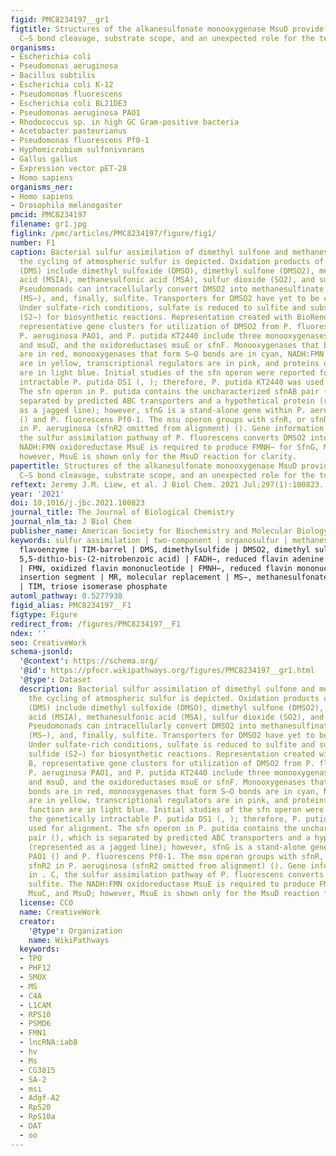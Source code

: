 ```yaml
---
figid: PMC8234197__gr1
figtitle: Structures of the alkanesulfonate monooxygenase MsuD provide insight into
  C–S bond cleavage, substrate scope, and an unexpected role for the tetramer
organisms:
- Escherichia coli
- Pseudomonas aeruginosa
- Bacillus subtilis
- Escherichia coli K-12
- Pseudomonas fluorescens
- Escherichia coli BL21DE3
- Pseudomonas aeruginosa PAO1
- Rhodococcus sp. in high GC Gram-positive bacteria
- Acetobacter pasteurianus
- Pseudomonas fluorescens Pf0-1
- Hyphomicrobium sulfonivorans
- Gallus gallus
- Expression vector pET-28
- Homo sapiens
organisms_ner:
- Homo sapiens
- Drosophila melanogaster
pmcid: PMC8234197
filename: gr1.jpg
figlink: /pmc/articles/PMC8234197/figure/fig1/
number: F1
caption: Bacterial sulfur assimilation of dimethyl sulfone and methanesulfonate.A,
  the cycling of atmospheric sulfur is depicted. Oxidation products of dimethylsulfide
  (DMS) include dimethyl sulfoxide (DMSO), dimethyl sulfone (DMSO2), methanesulfinic
  acid (MSIA), methanesulfonic acid (MSA), sulfur dioxide (SO2), and sulfate (SO42−).
  Pseudomonads can intracellularly convert DMSO2 into methanesulfinate (MSI−), methanesulfonate
  (MS−), and, finally, sulfite. Transporters for DMSO2 have yet to be characterized.
  Under sulfate-rich conditions, sulfate is reduced to sulfite and subsequently sulfide
  (S2−) for biosynthetic reactions. Representation created with BioRender.com. B,
  representative gene clusters for utilization of DMSO2 from P. fluorescens Pf0-1,
  P. aeruginosa PAO1, and P. putida KT2440 include three monooxygenases, sfnG, msuC,
  and msuD, and the oxidoreductases msuE or sfnF. Monooxygenases that break C–S bonds
  are in red, monooxygenases that form S–O bonds are in cyan, NADH:FMN oxidoreductases
  are in yellow, transcriptional regulators are in pink, and proteins of unknown function
  are in light blue. Initial studies of the sfn operon were reported for the genetically
  intractable P. putida DS1 (, ); therefore, P. putida KT2440 was used for alignment.
  The sfn operon in P. putida contains the uncharacterized sfnAB pair (), which is
  separated by predicted ABC transporters and a hypothetical protein (represented
  as a jagged line); however, sfnG is a stand-alone gene within P. aeruginosa PAO1
  () and P. fluorescens Pf0-1. The msu operon groups with sfnR, or sfnR1 and sfnR2
  in P. aeruginosa (sfnR2 omitted from alignment) (). Gene information is in . C,
  the sulfur assimilation pathway of P. fluorescens converts DMSO2 into sulfite. The
  NADH:FMN oxidoreductase MsuE is required to produce FMNH− for SfnG, MsuC, and MsuD;
  however, MsuE is shown only for the MsuD reaction for clarity.
papertitle: Structures of the alkanesulfonate monooxygenase MsuD provide insight into
  C–S bond cleavage, substrate scope, and an unexpected role for the tetramer.
reftext: Jeremy J.M. Liew, et al. J Biol Chem. 2021 Jul;297(1):100823.
year: '2021'
doi: 10.1016/j.jbc.2021.100823
journal_title: The Journal of Biological Chemistry
journal_nlm_ta: J Biol Chem
publisher_name: American Society for Biochemistry and Molecular Biology
keywords: sulfur assimilation | two-component | organosulfur | methanesulfonate |
  flavoenzyme | TIM-barrel | DMS, dimethylsulfide | DMSO2, dimethyl sulfone | DTNB,
  5,5-dithio-bis-(2-nitrobenzoic acid) | FADH−, reduced flavin adenine dinucleotide
  | FMN, oxidized flavin mononucleotide | FMNH−, reduced flavin mononucleotide | IS,
  insertion segment | MR, molecular replacement | MS−, methanesulfonate | MSI−, methanesulfinate
  | TIM, triose isomerase phosphate
automl_pathway: 0.5277938
figid_alias: PMC8234197__F1
figtype: Figure
redirect_from: /figures/PMC8234197__F1
ndex: ''
seo: CreativeWork
schema-jsonld:
  '@context': https://schema.org/
  '@id': https://pfocr.wikipathways.org/figures/PMC8234197__gr1.html
  '@type': Dataset
  description: Bacterial sulfur assimilation of dimethyl sulfone and methanesulfonate.A,
    the cycling of atmospheric sulfur is depicted. Oxidation products of dimethylsulfide
    (DMS) include dimethyl sulfoxide (DMSO), dimethyl sulfone (DMSO2), methanesulfinic
    acid (MSIA), methanesulfonic acid (MSA), sulfur dioxide (SO2), and sulfate (SO42−).
    Pseudomonads can intracellularly convert DMSO2 into methanesulfinate (MSI−), methanesulfonate
    (MS−), and, finally, sulfite. Transporters for DMSO2 have yet to be characterized.
    Under sulfate-rich conditions, sulfate is reduced to sulfite and subsequently
    sulfide (S2−) for biosynthetic reactions. Representation created with BioRender.com.
    B, representative gene clusters for utilization of DMSO2 from P. fluorescens Pf0-1,
    P. aeruginosa PAO1, and P. putida KT2440 include three monooxygenases, sfnG, msuC,
    and msuD, and the oxidoreductases msuE or sfnF. Monooxygenases that break C–S
    bonds are in red, monooxygenases that form S–O bonds are in cyan, NADH:FMN oxidoreductases
    are in yellow, transcriptional regulators are in pink, and proteins of unknown
    function are in light blue. Initial studies of the sfn operon were reported for
    the genetically intractable P. putida DS1 (, ); therefore, P. putida KT2440 was
    used for alignment. The sfn operon in P. putida contains the uncharacterized sfnAB
    pair (), which is separated by predicted ABC transporters and a hypothetical protein
    (represented as a jagged line); however, sfnG is a stand-alone gene within P. aeruginosa
    PAO1 () and P. fluorescens Pf0-1. The msu operon groups with sfnR, or sfnR1 and
    sfnR2 in P. aeruginosa (sfnR2 omitted from alignment) (). Gene information is
    in . C, the sulfur assimilation pathway of P. fluorescens converts DMSO2 into
    sulfite. The NADH:FMN oxidoreductase MsuE is required to produce FMNH− for SfnG,
    MsuC, and MsuD; however, MsuE is shown only for the MsuD reaction for clarity.
  license: CC0
  name: CreativeWork
  creator:
    '@type': Organization
    name: WikiPathways
  keywords:
  - TPO
  - PHF12
  - SMOX
  - MS
  - C4A
  - L1CAM
  - RPS10
  - PSMD6
  - FMN1
  - lncRNA:iab8
  - hv
  - Ms
  - CG3815
  - SA-2
  - msi
  - Adgf-A2
  - RpS20
  - RpS10a
  - DAT
  - oo
---
```


